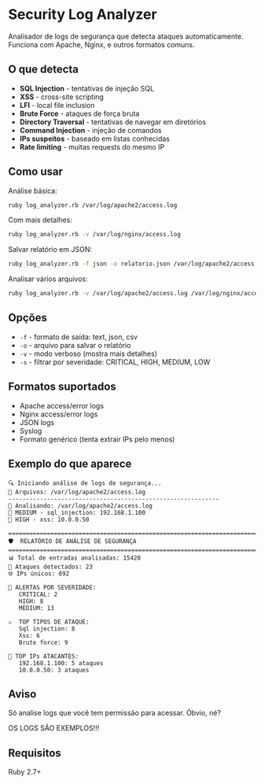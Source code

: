 # Security Log Analyzer

Analisador de logs de segurança que detecta ataques automaticamente. Funciona com Apache, Nginx, e outros formatos comuns.

## O que detecta

- **SQL Injection** - tentativas de injeção SQL
- **XSS** - cross-site scripting 
- **LFI** - local file inclusion
- **Brute Force** - ataques de força bruta
- **Directory Traversal** - tentativas de navegar em diretórios
- **Command Injection** - injeção de comandos
- **IPs suspeitos** - baseado em listas conhecidas
- **Rate limiting** - muitas requests do mesmo IP

## Como usar

Análise básica:
```bash
ruby log_analyzer.rb /var/log/apache2/access.log
```

Com mais detalhes:
```bash
ruby log_analyzer.rb -v /var/log/nginx/access.log
```

Salvar relatório em JSON:
```bash
ruby log_analyzer.rb -f json -o relatorio.json /var/log/apache2/access.log
```

Analisar vários arquivos:
```bash
ruby log_analyzer.rb -v /var/log/apache2/access.log /var/log/nginx/access.log
```

## Opções

- `-f` - formato de saída: text, json, csv
- `-o` - arquivo para salvar o relatório
- `-v` - modo verboso (mostra mais detalhes)
- `-s` - filtrar por severidade: CRITICAL, HIGH, MEDIUM, LOW

## Formatos suportados

- Apache access/error logs
- Nginx access/error logs  
- JSON logs
- Syslog
- Formato genérico (tenta extrair IPs pelo menos)

## Exemplo do que aparece

```
🔍 Iniciando análise de logs de segurança...
📁 Arquivos: /var/log/apache2/access.log
------------------------------------------------------------
📖 Analisando: /var/log/apache2/access.log
🚨 MEDIUM - sql_injection: 192.168.1.100
🚨 HIGH - xss: 10.0.0.50

================================================================================
🛡️  RELATÓRIO DE ANÁLISE DE SEGURANÇA
================================================================================
📊 Total de entradas analisadas: 15420
🚨 Ataques detectados: 23
🌐 IPs únicos: 892

🔴 ALERTAS POR SEVERIDADE:
   CRITICAL: 2
   HIGH: 8
   MEDIUM: 13

⚔️  TOP TIPOS DE ATAQUE:
   Sql injection: 8
   Xss: 6
   Brute force: 9

🎯 TOP IPs ATACANTES:
   192.168.1.100: 5 ataques
   10.0.0.50: 3 ataques
```

## Aviso

Só analise logs que você tem permissão para acessar. Óbvio, né?

OS LOGS SÃO EXEMPLOS!!!

## Requisitos

Ruby 2.7+
